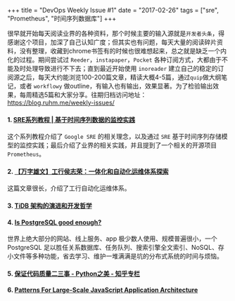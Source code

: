 +++
title = "DevOps Weekly Issue #1"
date = "2017-02-26"
tags = ["sre", "Prometheus", "时间序列数据库"]
+++

很早就开始每天阅读业界的各种资料，那个时候主要的输入源就是`开发者头条`，得感谢这个项目，加深了自己认知广度；但其实也有问题，每天大量的阅读碎片资料，没有整理，收藏到chrome书签有的时候也很难想起来，总之就是缺乏一个内化的过程。期间尝试过 `Reeder`，`instapaper`，`Pocket` 各种订阅方式，大都由于不能及时处理导致进行不下去；直到最近开始使用 `inoreader` 建立自己的稳定的订阅源之后，每天大约能浏览100-200篇文章，精读大概4-5篇，通过`quip`做大纲笔记，或者 `workflowy` 做outline，有输入也有输出，效果显著。为了检验输出效果，每周精选5篇和大家分享。往期归档访问地址：https://blog.ruhm.me/weekly-issues/


#### 1. [SRE系列教程 | 基于时间序列数据的监控实践](http://blog.dataman-inc.com/shurenyun-sre-207/)

这个系列教程介绍了 `Google SRE` 的相关理念，以及通过 `SRE` 基于时间序列存储模型的监控实践；最后介绍了业界的相关实践，并且提到了一个相关的开源项目 `Prometheus`。


#### 2. [【万字雄文】工行侯志荣：一体化和自动化运维体系探索](http://mp.weixin.qq.com/s/_hnbuJuAOiuPZiAojq7ZhQ)

这篇文章很长，介绍了工行自动化运维体系。

#### 3. [TiDB 架构的演进和开发哲学](http://mp.weixin.qq.com/s?__biz=MzI3NDIxNTQyOQ%3D%3D&chksm=eb162350dc61aa46dfc8156b5b92d404d0785b5dff60bd1e6bca42a60109cf1dc30857f1e811&idx=1&mid=2247484474&sn=0d9a5ab3beb2783cfca3d3b22a567dfc)



#### 4. [Is PostgreSQL good enough?](http://renesd.blogspot.com/2017/02/is-postgresql-good-enough.html?utm_source=wanqu.co&utm_campaign=Wanqu+Daily&utm_medium=rss)

世界上绝大部分的网站、线上服务、app 极少数人使用、规模普遍很小，一个 PostgreSQL 足以胜任关系数据库、任务队列、搜索引擎全文索引、NoSQL、存小文件等多种功能，省去学习、维护一堆满满是坑的分布式系统的时间与烦恼。


#### 5. [保证代码质量二三事 - Python之美 - 知乎专栏](https://zhuanlan.zhihu.com/p/22338225?hmsr=toutiao.io&utm_medium=toutiao.io&utm_source=toutiao.io)

#### 6. [Patterns For Large-Scale JavaScript Application Architecture](https://addyosmani.com/largescalejavascript/)

